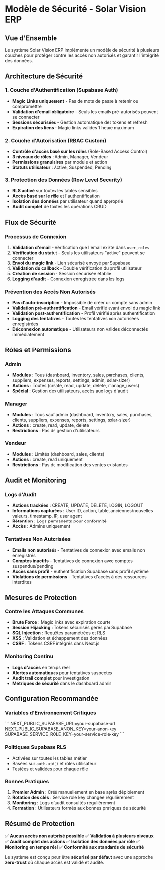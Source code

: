 # Modèle de Sécurité - Solar Vision ERP

## Vue d'Ensemble

Le système Solar Vision ERP implémente un modèle de sécurité à plusieurs couches pour protéger contre les accès non autorisés et garantir l'intégrité des données.

## Architecture de Sécurité

### 1. Couche d'Authentification (Supabase Auth)
- **Magic Links uniquement** - Pas de mots de passe à retenir ou compromettre
- **Validation d'email obligatoire** - Seuls les emails pré-autorisés peuvent se connecter
- **Sessions sécurisées** - Gestion automatique des tokens et refresh
- **Expiration des liens** - Magic links valides 1 heure maximum

### 2. Couche d'Autorisation (RBAC Custom)
- **Contrôle d'accès basé sur les rôles** (Role-Based Access Control)
- **3 niveaux de rôles** : Admin, Manager, Vendeur
- **Permissions granulaires** par module et action
- **Statuts utilisateur** : Active, Suspended, Pending

### 3. Protection des Données (Row Level Security)
- **RLS activé** sur toutes les tables sensibles
- **Accès basé sur le rôle** et l'authentification
- **Isolation des données** par utilisateur quand approprié
- **Audit complet** de toutes les opérations CRUD

## Flux de Sécurité

### Processus de Connexion
1. **Validation d'email** - Vérification que l'email existe dans `user_roles`
2. **Vérification du statut** - Seuls les utilisateurs "active" peuvent se connecter
3. **Envoi du magic link** - Lien sécurisé envoyé par Supabase
4. **Validation du callback** - Double vérification du profil utilisateur
5. **Création de session** - Session sécurisée établie
6. **Logging d'audit** - Connexion enregistrée dans les logs

### Prévention des Accès Non Autorisés
- **Pas d'auto-inscription** - Impossible de créer un compte sans admin
- **Validation pré-authentification** - Email vérifié avant envoi du magic link
- **Validation post-authentification** - Profil vérifié après authentification
- **Logging des tentatives** - Toutes les tentatives non autorisées enregistrées
- **Déconnexion automatique** - Utilisateurs non valides déconnectés immédiatement

## Rôles et Permissions

### Admin
- **Modules** : Tous (dashboard, inventory, sales, purchases, clients, suppliers, expenses, reports, settings, admin, solar-sizer)
- **Actions** : Toutes (create, read, update, delete, manage_users)
- **Spécial** : Gestion des utilisateurs, accès aux logs d'audit

### Manager  
- **Modules** : Tous sauf admin (dashboard, inventory, sales, purchases, clients, suppliers, expenses, reports, settings, solar-sizer)
- **Actions** : create, read, update, delete
- **Restrictions** : Pas de gestion d'utilisateurs

### Vendeur
- **Modules** : Limités (dashboard, sales, clients)
- **Actions** : create, read uniquement
- **Restrictions** : Pas de modification des ventes existantes

## Audit et Monitoring

### Logs d'Audit
- **Actions trackées** : CREATE, UPDATE, DELETE, LOGIN, LOGOUT
- **Informations capturées** : User ID, action, table, anciennes/nouvelles valeurs, timestamp, IP, user agent
- **Rétention** : Logs permanents pour conformité
- **Accès** : Admins uniquement

### Tentatives Non Autorisées
- **Emails non autorisés** - Tentatives de connexion avec emails non enregistrés
- **Comptes inactifs** - Tentatives de connexion avec comptes suspendus/pending
- **Accès sans profil** - Authentification Supabase sans profil système
- **Violations de permissions** - Tentatives d'accès à des ressources interdites

## Mesures de Protection

### Contre les Attaques Communes
- **Brute Force** : Magic links avec expiration courte
- **Session Hijacking** : Tokens sécurisés gérés par Supabase
- **SQL Injection** : Requêtes paramétrées et RLS
- **XSS** : Validation et échappement des données
- **CSRF** : Tokens CSRF intégrés dans Next.js

### Monitoring Continu
- **Logs d'accès** en temps réel
- **Alertes automatiques** pour tentatives suspectes
- **Audit trail complet** pour investigation
- **Métriques de sécurité** dans le dashboard admin

## Configuration Recommandée

### Variables d'Environnement Critiques
\`\`\`
NEXT_PUBLIC_SUPABASE_URL=your-supabase-url
NEXT_PUBLIC_SUPABASE_ANON_KEY=your-anon-key
SUPABASE_SERVICE_ROLE_KEY=your-service-role-key
\`\`\`

### Politiques Supabase RLS
- Activées sur toutes les tables métier
- Basées sur `auth.uid()` et rôles utilisateur
- Testées et validées pour chaque rôle

### Bonnes Pratiques
1. **Premier Admin** : Créé manuellement en base après déploiement
2. **Rotation des clés** : Service role key changée régulièrement
3. **Monitoring** : Logs d'audit consultés régulièrement
4. **Formation** : Utilisateurs formés aux bonnes pratiques de sécurité

## Résumé de Protection

✅ **Aucun accès non autorisé possible**
✅ **Validation à plusieurs niveaux**  
✅ **Audit complet des actions**
✅ **Isolation des données par rôle**
✅ **Monitoring en temps réel**
✅ **Conformité aux standards de sécurité**

Le système est conçu pour être **sécurisé par défaut** avec une approche **zero-trust** où chaque accès est validé et audité.
